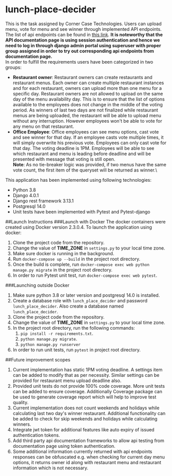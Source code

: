 # lunch-place-decider
This is the task assigned by Corner Case Technologies. Users can upload menu, vote for menu and see winner through 
implemented API endpoints. The list of api endpoints can be found in [this link](http://127.0.0.1:8000/api-docs/). 
**It is noteworthy that the API documentation page is using session authentication and hence we need to log in through 
django admin portal using superuser with proper group assigned in order to try out corresponding api endpoints from 
documentation page.**  
In order to fulfill the requirements users have been categorized in two groups: 
- **Restaurant owner**: Restaurant owners can create restaurants and restaurant menus. Each owner can create multiple 
restaurant instances and for each restaurant, owners can upload more than one menu for a specific day. Restaurant owners
are not allowed to upload  on the same day of the menu availability day. This is to ensure that the list of options 
available to the employees does not change in the middle of the voting period. As winners of last two days are not 
finalized while restaurant menus are being uploaded, the restaurant will be able to upload menu without any interruption.
However employees won't be able to vote for any menu on that restaurant. 
- **Office Employee**: Office employees can see menu options, cast vote and see winner for that day. If an employee
casts vote multiple times, it will simply overwrite his previous vote. Employees can only cast vote for that day. 
The voting deadline is 1PM. Employees will be able to see which restaurant and menu is leading before deadline and will
be presented with message that voting is still open.\
**Note**: As no tie-breaker logic was provided, if two menus have the same vote count, the first item of the queryset 
will be returned as winner.\

This application has been implemented using following technologies:
- Python 3.8
- Django 4.0.1
- Django rest framework 3.13.1
- Postgresql 14.0
- Unit tests have been implemented with Pytest and Pytest-django

##Launch Instructions
###Launch with Docker
The docker containers were created using Docker version 2.3.0.4. To launch the application 
using docker:
1. Clone the project code from the repository.
2. Change the value of **TIME_ZONE** in `settings.py` to your local time zone.
3. Make sure docker is running in the background.
4. Run ``docker-compose up --build`` in the project root directory.
5. Once the build is complete, run ``docker-compose exec web python manage.py migrate`` in
the project root directory.
6. In order to run Pytest unit test, run ``docker-compose exec web pytest``.

###Launching outside Docker
1. Make sure python 3.8 or later version and postgresql 14.0 is installed.
2. Create a database role with ``lunch_place_decider`` and password ``lunch_place_decider``. 
Also create a database named `lunch_place_decider`.
3. Clone the project code from the repository.
4. Change the value of **TIME_ZONE** in `settings.py` to your local time zone.
5. In the project root directory, run the following commands:
    1. ``pip install -r requirements.txt``.
    2. ``python manage.py migrate``.
    3. ``python manage.py runserver``
6. In order to run unit tests, run ``pytest`` in project root directory.

##Future improvement scopes
1. Current implementation has static 1PM voting deadline. A settings item can be added to modify that as per necessity.
Similar settings can be provided for restaurant menu upload deadline also.
2. Provided unit tests do not provide 100% code coverage. More unit tests can be added to ensure coverage. Additionally
Coverage package can be used to generate coverage report which will help to improve test quality.
3. Current implementation does not count weekends and holidays while calculating last two day's winner restaurant. 
Additional functionality can be added to check for skip weekends and holidays while calculating winners.
4. Integrate jwt token for additional features like auto expiry of issued authentication tokens.
5. Add third party api documentation frameworks to allow api testing from documentation page using token authentication.
6. Some additional information currently returned with api endpoints responses can be obfuscated e.g. when checking for 
current day menu options, it returns owner id along with restaurant menu and restaurant information which is not 
necessary.

 